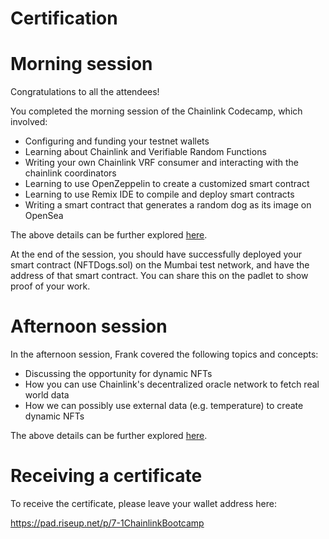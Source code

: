 # Certification

# Morning session

Congratulations to all the attendees!

You completed the morning session of the Chainlink Codecamp, which involved:

- Configuring and funding your testnet wallets
- Learning about Chainlink and Verifiable Random Functions
- Writing your own Chainlink VRF consumer and interacting with the chainlink coordinators
- Learning to use OpenZeppelin to create a customized smart contract
- Learning to use Remix IDE to compile and deploy smart contracts
- Writing a smart contract that generates a random dog as its image on OpenSea

The above details can be further explored [here](https://github.com/QingyangKong/Chainlink-bootcamp-day1).

At the end of the session, you should have successfully deployed your smart contract (NFTDogs.sol)
on the Mumbai test network, and have the address of that smart contract. You can share this on the padlet
to show proof of your work.

# Afternoon session

In the afternoon session, Frank covered the following topics and concepts:

- Discussing the opportunity for dynamic NFTs
- How you can use Chainlink's decentralized oracle network to fetch real world data
- How we can possibly use external data (e.g. temperature) to create dynamic NFTs

The above details can be further explored [here](https://github.com/QingyangKong/Chainlink-bootcamp-day2).

# Receiving a certificate

To receive the certificate, please leave your wallet address here:

https://pad.riseup.net/p/7-1ChainlinkBootcamp